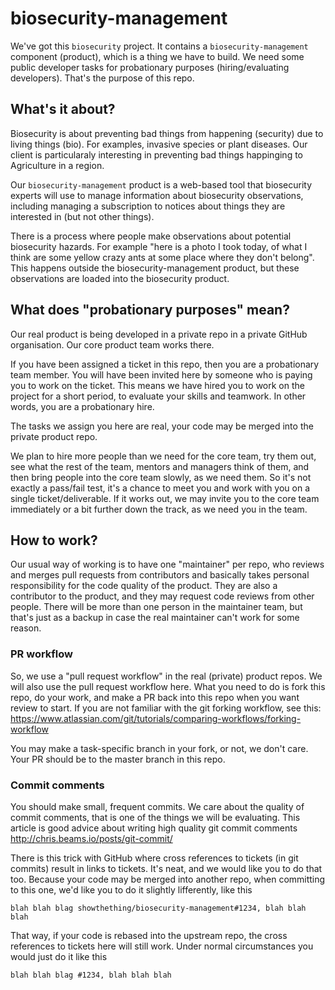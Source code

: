 # biosecurity-management
We've got this `biosecurity` project. It contains a `biosecurity-management` component (product), which is a thing we have to build. We need some public developer tasks for probationary purposes (hiring/evaluating developers). That's the purpose of this repo.

## What's it about?

Biosecurity is about preventing bad things from happening (security) due to living things (bio). For examples, invasive species or plant diseases. Our client is particularaly interesting in preventing bad things happinging to Agriculture in a region.

Our `biosecurity-management` product is a web-based tool that biosecurity experts will use to manage information about biosecurity observations, including managing a subscription to notices about things they are interested in (but not other things).

There is a process where people make observations about potential biosecurity hazards. For example "here is a photo I took today, of what I think are some yellow crazy ants at some place where they don't belong". This happens outside the biosecurity-management product, but these observations are loaded into the biosecurity product. 

## What does "probationary purposes" mean?

Our real product is being developed in a private repo in a private GitHub organisation. Our core product team works there.

If you have been assigned a ticket in this repo, then you are a probationary team member. You will have been invited here by someone who is paying you to work on the ticket. This means we have hired you to work on the project for a short period, to evaluate your skills and teamwork. In other words, you are a probationary hire.

The tasks we assign you here are real, your code may be merged into the private product repo.

We plan to hire more people than we need for the core team, try them out, see what the rest of the team, mentors and managers think of them, and then bring people into the core team slowly, as we need them. So it's not exactly a pass/fail test, it's a chance to meet you and work with you on a single ticket/deliverable. If it works out, we may invite you to the core team immediately or a bit further down the track, as we need you in the team.


## How to work?

Our usual way of working is to have one "maintainer" per repo, who reviews and merges pull requests from contributors and basically takes personal responsibility for the code quality of the product. They are also a contributor to the product, and they may request code reviews from other people. There will be more than one person in the maintainer team, but that's just as a backup in case the real maintainer can't work for some reason.


### PR workflow

So, we use a "pull request workflow" in the real (private) product repos. We will also use the pull request workflow here. What you need to do is fork this repo, do your work, and make a PR back into this repo when you want review to start. If you are not familiar with the git forking workflow, see this: https://www.atlassian.com/git/tutorials/comparing-workflows/forking-workflow

You may make a task-specific branch in your fork, or not, we don't care. Your PR should be to the master branch in this repo.


### Commit comments

You should make small, frequent commits. We care about the quality of commit comments, that is one of the things we will be evaluating. This article is good advice about writing high quality git commit comments http://chris.beams.io/posts/git-commit/

There is this trick with GitHub where cross references to tickets (in git commits) result in links to tickets. It's neat, and we would like you to do that too. Because your code may be merged into another repo, when committing to this one, we'd like you to do it slightly lifferently, like this
```
blah blah blag showthething/biosecurity-management#1234, blah blah blah
```
That way, if your code is rebased into the upstream repo, the cross references to tickets here will still work. Under normal circumstances you would just do it like this
```
blah blah blag #1234, blah blah blah
```
